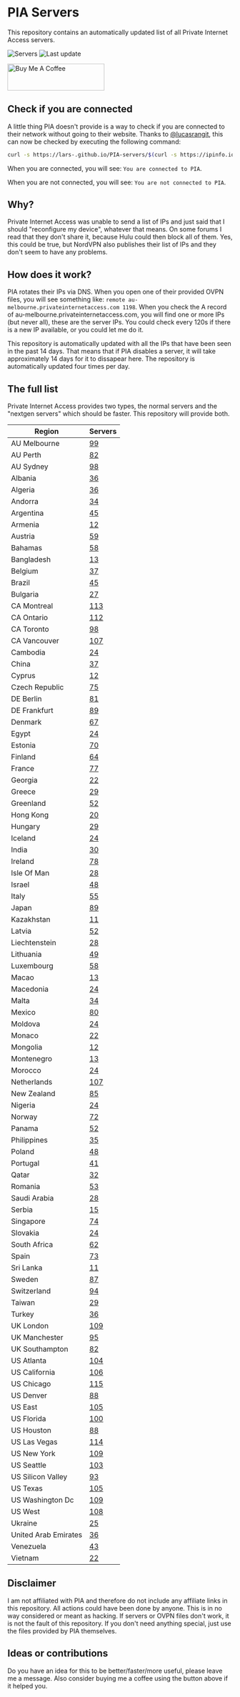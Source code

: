 # PIA Servers
This repository contains an automatically updated list of all Private Internet Access servers.

![Servers](https://img.shields.io/badge/servers-5620-brightgreen) ![Last update](https://img.shields.io/badge/last%20update-2022--12--13%2017%3A29%20CET-brightgreen) 

<a href="https://www.buymeacoffee.com/Lars-" target="_blank"><img src="https://cdn.buymeacoffee.com/buttons/v2/default-orange.png" alt="Buy Me A Coffee" height="60" style="height: 60px !important;width: 217px !important;" ></a>

## Check if you are connected
A little thing PIA doesn't provide is a way to check if you are connected to their network without going to their website.
Thanks to [@lucasrangit](https://github.com/lucasrangit), this can now be checked by executing the following command:
```bash
curl -s https://lars-.github.io/PIA-servers/$(curl -s https://ipinfo.io/ip)
```

When you are connected, you will see: `You are connected to PIA`.

When you are not connected, you will see: `You are not connected to PIA`.

## Why?
Private Internet Access was unable to send a list of IPs and just said that I should "reconfigure my device", whatever that means.
On some forums I read that they don't share it, because Hulu could then block all of them. Yes, this could be true, but NordVPN also publishes their list of IPs and they don't seem to have any problems.

## How does it work?
PIA rotates their IPs via DNS. When you open one of their provided OVPN files, you will see something like:
`remote au-melbourne.privateinternetaccess.com 1198`. When you check the A record of au-melbourne.privateinternetaccess.com, you will find one or more IPs (but never all), these are the server IPs.
You could check every 120s if there is a new IP available, or you could let me do it.

This repository is automatically updated with all the IPs that have been seen in the past 14 days. That means that if PIA disables a server, it will take approximately 14 days for it to dissapear here.
The repository is automatically updated four times per day.

## The full list
Private Internet Access provides two types, the normal servers and the "nextgen servers" which should be faster. This repository will provide both.

Region | Servers
------ |--------
AU Melbourne | [99](https://github.com/Lars-/PIA-servers/tree/master/regions/AU%20Melbourne)
AU Perth | [82](https://github.com/Lars-/PIA-servers/tree/master/regions/AU%20Perth)
AU Sydney | [98](https://github.com/Lars-/PIA-servers/tree/master/regions/AU%20Sydney)
Albania | [36](https://github.com/Lars-/PIA-servers/tree/master/regions/Albania)
Algeria | [36](https://github.com/Lars-/PIA-servers/tree/master/regions/Algeria)
Andorra | [34](https://github.com/Lars-/PIA-servers/tree/master/regions/Andorra)
Argentina | [45](https://github.com/Lars-/PIA-servers/tree/master/regions/Argentina)
Armenia | [12](https://github.com/Lars-/PIA-servers/tree/master/regions/Armenia)
Austria | [59](https://github.com/Lars-/PIA-servers/tree/master/regions/Austria)
Bahamas | [58](https://github.com/Lars-/PIA-servers/tree/master/regions/Bahamas)
Bangladesh | [13](https://github.com/Lars-/PIA-servers/tree/master/regions/Bangladesh)
Belgium | [37](https://github.com/Lars-/PIA-servers/tree/master/regions/Belgium)
Brazil | [45](https://github.com/Lars-/PIA-servers/tree/master/regions/Brazil)
Bulgaria | [27](https://github.com/Lars-/PIA-servers/tree/master/regions/Bulgaria)
CA Montreal | [113](https://github.com/Lars-/PIA-servers/tree/master/regions/CA%20Montreal)
CA Ontario | [112](https://github.com/Lars-/PIA-servers/tree/master/regions/CA%20Ontario)
CA Toronto | [98](https://github.com/Lars-/PIA-servers/tree/master/regions/CA%20Toronto)
CA Vancouver | [107](https://github.com/Lars-/PIA-servers/tree/master/regions/CA%20Vancouver)
Cambodia | [24](https://github.com/Lars-/PIA-servers/tree/master/regions/Cambodia)
China | [37](https://github.com/Lars-/PIA-servers/tree/master/regions/China)
Cyprus | [12](https://github.com/Lars-/PIA-servers/tree/master/regions/Cyprus)
Czech Republic | [75](https://github.com/Lars-/PIA-servers/tree/master/regions/Czech%20Republic)
DE Berlin | [81](https://github.com/Lars-/PIA-servers/tree/master/regions/DE%20Berlin)
DE Frankfurt | [89](https://github.com/Lars-/PIA-servers/tree/master/regions/DE%20Frankfurt)
Denmark | [67](https://github.com/Lars-/PIA-servers/tree/master/regions/Denmark)
Egypt | [24](https://github.com/Lars-/PIA-servers/tree/master/regions/Egypt)
Estonia | [70](https://github.com/Lars-/PIA-servers/tree/master/regions/Estonia)
Finland | [64](https://github.com/Lars-/PIA-servers/tree/master/regions/Finland)
France | [77](https://github.com/Lars-/PIA-servers/tree/master/regions/France)
Georgia | [22](https://github.com/Lars-/PIA-servers/tree/master/regions/Georgia)
Greece | [29](https://github.com/Lars-/PIA-servers/tree/master/regions/Greece)
Greenland | [52](https://github.com/Lars-/PIA-servers/tree/master/regions/Greenland)
Hong Kong | [20](https://github.com/Lars-/PIA-servers/tree/master/regions/Hong%20Kong)
Hungary | [29](https://github.com/Lars-/PIA-servers/tree/master/regions/Hungary)
Iceland | [24](https://github.com/Lars-/PIA-servers/tree/master/regions/Iceland)
India | [30](https://github.com/Lars-/PIA-servers/tree/master/regions/India)
Ireland | [78](https://github.com/Lars-/PIA-servers/tree/master/regions/Ireland)
Isle Of Man | [28](https://github.com/Lars-/PIA-servers/tree/master/regions/Isle%20Of%20Man)
Israel | [48](https://github.com/Lars-/PIA-servers/tree/master/regions/Israel)
Italy | [55](https://github.com/Lars-/PIA-servers/tree/master/regions/Italy)
Japan | [89](https://github.com/Lars-/PIA-servers/tree/master/regions/Japan)
Kazakhstan | [11](https://github.com/Lars-/PIA-servers/tree/master/regions/Kazakhstan)
Latvia | [52](https://github.com/Lars-/PIA-servers/tree/master/regions/Latvia)
Liechtenstein | [28](https://github.com/Lars-/PIA-servers/tree/master/regions/Liechtenstein)
Lithuania | [49](https://github.com/Lars-/PIA-servers/tree/master/regions/Lithuania)
Luxembourg | [58](https://github.com/Lars-/PIA-servers/tree/master/regions/Luxembourg)
Macao | [13](https://github.com/Lars-/PIA-servers/tree/master/regions/Macao)
Macedonia | [24](https://github.com/Lars-/PIA-servers/tree/master/regions/Macedonia)
Malta | [34](https://github.com/Lars-/PIA-servers/tree/master/regions/Malta)
Mexico | [80](https://github.com/Lars-/PIA-servers/tree/master/regions/Mexico)
Moldova | [24](https://github.com/Lars-/PIA-servers/tree/master/regions/Moldova)
Monaco | [22](https://github.com/Lars-/PIA-servers/tree/master/regions/Monaco)
Mongolia | [12](https://github.com/Lars-/PIA-servers/tree/master/regions/Mongolia)
Montenegro | [13](https://github.com/Lars-/PIA-servers/tree/master/regions/Montenegro)
Morocco | [24](https://github.com/Lars-/PIA-servers/tree/master/regions/Morocco)
Netherlands | [107](https://github.com/Lars-/PIA-servers/tree/master/regions/Netherlands)
New Zealand | [85](https://github.com/Lars-/PIA-servers/tree/master/regions/New%20Zealand)
Nigeria | [24](https://github.com/Lars-/PIA-servers/tree/master/regions/Nigeria)
Norway | [72](https://github.com/Lars-/PIA-servers/tree/master/regions/Norway)
Panama | [52](https://github.com/Lars-/PIA-servers/tree/master/regions/Panama)
Philippines | [35](https://github.com/Lars-/PIA-servers/tree/master/regions/Philippines)
Poland | [48](https://github.com/Lars-/PIA-servers/tree/master/regions/Poland)
Portugal | [41](https://github.com/Lars-/PIA-servers/tree/master/regions/Portugal)
Qatar | [32](https://github.com/Lars-/PIA-servers/tree/master/regions/Qatar)
Romania | [53](https://github.com/Lars-/PIA-servers/tree/master/regions/Romania)
Saudi Arabia | [28](https://github.com/Lars-/PIA-servers/tree/master/regions/Saudi%20Arabia)
Serbia | [15](https://github.com/Lars-/PIA-servers/tree/master/regions/Serbia)
Singapore | [74](https://github.com/Lars-/PIA-servers/tree/master/regions/Singapore)
Slovakia | [24](https://github.com/Lars-/PIA-servers/tree/master/regions/Slovakia)
South Africa | [62](https://github.com/Lars-/PIA-servers/tree/master/regions/South%20Africa)
Spain | [73](https://github.com/Lars-/PIA-servers/tree/master/regions/Spain)
Sri Lanka | [11](https://github.com/Lars-/PIA-servers/tree/master/regions/Sri%20Lanka)
Sweden | [87](https://github.com/Lars-/PIA-servers/tree/master/regions/Sweden)
Switzerland | [94](https://github.com/Lars-/PIA-servers/tree/master/regions/Switzerland)
Taiwan | [29](https://github.com/Lars-/PIA-servers/tree/master/regions/Taiwan)
Turkey | [36](https://github.com/Lars-/PIA-servers/tree/master/regions/Turkey)
UK London | [109](https://github.com/Lars-/PIA-servers/tree/master/regions/UK%20London)
UK Manchester | [95](https://github.com/Lars-/PIA-servers/tree/master/regions/UK%20Manchester)
UK Southampton | [82](https://github.com/Lars-/PIA-servers/tree/master/regions/UK%20Southampton)
US Atlanta | [104](https://github.com/Lars-/PIA-servers/tree/master/regions/US%20Atlanta)
US California | [106](https://github.com/Lars-/PIA-servers/tree/master/regions/US%20California)
US Chicago | [115](https://github.com/Lars-/PIA-servers/tree/master/regions/US%20Chicago)
US Denver | [88](https://github.com/Lars-/PIA-servers/tree/master/regions/US%20Denver)
US East | [105](https://github.com/Lars-/PIA-servers/tree/master/regions/US%20East)
US Florida | [100](https://github.com/Lars-/PIA-servers/tree/master/regions/US%20Florida)
US Houston | [88](https://github.com/Lars-/PIA-servers/tree/master/regions/US%20Houston)
US Las Vegas | [114](https://github.com/Lars-/PIA-servers/tree/master/regions/US%20Las%20Vegas)
US New York | [109](https://github.com/Lars-/PIA-servers/tree/master/regions/US%20New%20York)
US Seattle | [103](https://github.com/Lars-/PIA-servers/tree/master/regions/US%20Seattle)
US Silicon Valley | [93](https://github.com/Lars-/PIA-servers/tree/master/regions/US%20Silicon%20Valley)
US Texas | [105](https://github.com/Lars-/PIA-servers/tree/master/regions/US%20Texas)
US Washington Dc | [109](https://github.com/Lars-/PIA-servers/tree/master/regions/US%20Washington%20Dc)
US West | [108](https://github.com/Lars-/PIA-servers/tree/master/regions/US%20West)
Ukraine | [25](https://github.com/Lars-/PIA-servers/tree/master/regions/Ukraine)
United Arab Emirates | [36](https://github.com/Lars-/PIA-servers/tree/master/regions/United%20Arab%20Emirates)
Venezuela | [43](https://github.com/Lars-/PIA-servers/tree/master/regions/Venezuela)
Vietnam | [22](https://github.com/Lars-/PIA-servers/tree/master/regions/Vietnam)


## Disclaimer
I am not affiliated with PIA and therefore do not include any affiliate links in this repository. 
All actions could have been done by anyone. This is in no way considered or meant as hacking. 
If servers or OVPN files don't work, it is not the fault of this repository. If you don't need anything special, just use the files provided by PIA themselves.

## Ideas or contributions
Do you have an idea for this to be better/faster/more useful, please leave me a message. Also consider buying me a coffee using the button above if it helped you.
